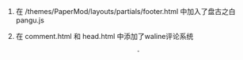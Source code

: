 1. 在 /themes/PaperMod/layouts/partials/footer.html 中加入了盘古之白 pangu.js
2. 在 comment.html 和 head.html 中添加了waline评论系统








                                         - 



